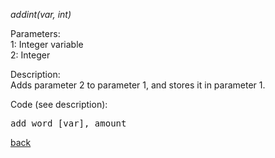 <!DOCTYPE HTML PUBLIC "-//W3C//DTD HTML 4.01//EN" "http://www.w3.org/TR/html4/strict.dtd">
<html>
<head>
<title>Gamlang documentation - addint()</title>
</head>

<body>
<p><i>addint(var, int)</i></p>

<p>
Parameters:<br>
1: Integer variable<br>
2: Integer
</p>

<p>
Description:<br>
Adds parameter 2 to parameter 1, and stores it in parameter 1.
</p>

<p>
Code (see description):<br>
<pre>
add word [var], amount
</pre>
</p>

<p>
<a href="index.md">back</a><br>
</p>
</body>
</html>
